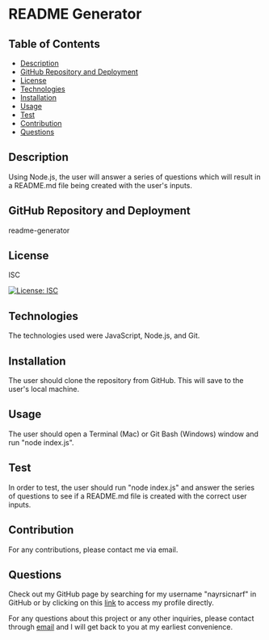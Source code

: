 # README Generator
    
## Table of Contents

- [Description](#Description)
- [GitHub Repository and Deployment](#GitHub-Repository-and-Deployment)
- [License](#License)
- [Technologies](#Technologies)
- [Installation](#Installation)
- [Usage](#Usage)
- [Test](#Test)
- [Contribution](#Contributions)
- [Questions](#Questions)

## Description

Using Node.js, the user will answer a series of questions which will result in a README.md file being created with the user's inputs.

## GitHub Repository and Deployment

readme-generator

## License

ISC

[![License: ISC](https://img.shields.io/badge/License-ISC-blue.svg)](https://opensource.org/licenses/ISC)

## Technologies

The technologies used were JavaScript, Node.js, and Git.

## Installation

The user should clone the repository from GitHub. This will save to the user's local machine.

## Usage

The user should open a Terminal (Mac) or Git Bash (Windows) window and run "node index.js".

## Test

In order to test, the user should run "node index.js" and answer the series of questions to see if a README.md file is created with the correct user inputs.

## Contribution

For any contributions, please contact me via email.

## Questions

Check out my GitHub page by searching for my username "nayrsicnarf" in GitHub or by clicking on this [link](https://github.com/nayrsicnarf/) to access my profile directly.

For any questions about this project or any other inquiries, please contact through [email](mailto:fryaguinaldo@gmail.com) and I will get back to you at my earliest convenience.